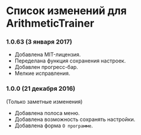 # Список изменений для ArithmeticTrainer

### 1.0.63 (3 января 2017)

* Добавлена MIT-лицензия.
* Переделана функция сохранения настроек.
* Добавлен прогресс-бар.
* Мелкие исправления.

### 1.0.0 (21 декабря 2016)

(Только заметные изменения)

* Добавлена полоса меню.
* Добавлена возможность сохранять настройки.
* Добавлена форма `О программе`.